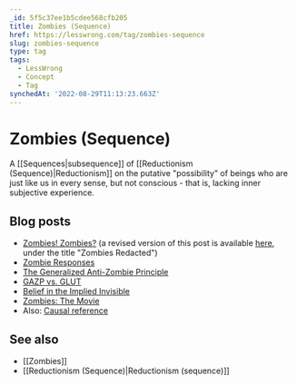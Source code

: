 ```yaml
---
_id: 5f5c37ee1b5cdee568cfb205
title: Zombies (Sequence)
href: https://lesswrong.com/tag/zombies-sequence
slug: zombies-sequence
type: tag
tags:
  - LessWrong
  - Concept
  - Tag
synchedAt: '2022-08-29T11:13:23.663Z'
---
```

# Zombies (Sequence)

A [[Sequences|subsequence]] of [[Reductionism (Sequence)|Reductionism]] on the putative "possibility" of beings who are just like us in every sense, but not conscious - that is, lacking inner subjective experience.

## Blog posts

- [Zombies! Zombies?](http://lesswrong.com/lw/p7/zombies_zombies/) (a revised version of this post is available [here](http://lesswrong.com/lw/nqv/zombies_redacted/), under the title "Zombies Redacted")
- [Zombie Responses](http://lesswrong.com/lw/p8/zombie_responses/)
- [The Generalized Anti-Zombie Principle](http://lesswrong.com/lw/p9/the_generalized_antizombie_principle/)
- [GAZP vs. GLUT](http://lesswrong.com/lw/pa/gazp_vs_glut/)
- [Belief in the Implied Invisible](http://lesswrong.com/lw/pb/belief_in_the_implied_invisible/)
- [Zombies: The Movie](http://lesswrong.com/lw/pn/zombies_the_movie/)
- Also: [Causal reference](http://lesswrong.com/lw/f1u/causal_reference/)

## See also

- [[Zombies]]
- [[Reductionism (Sequence)|Reductionism (sequence)]]
